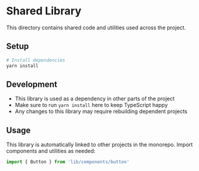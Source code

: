 # Shared Library

This directory contains shared code and utilities used across the project.

## Setup

```bash
# Install dependencies
yarn install
```

## Development

- This library is used as a dependency in other parts of the project
- Make sure to run `yarn install` here to keep TypeScript happy
- Any changes to this library may require rebuilding dependent projects

## Usage

This library is automatically linked to other projects in the monorepo. Import components and utilities as needed:

```typescript
import { Button } from 'lib/components/button'
```

